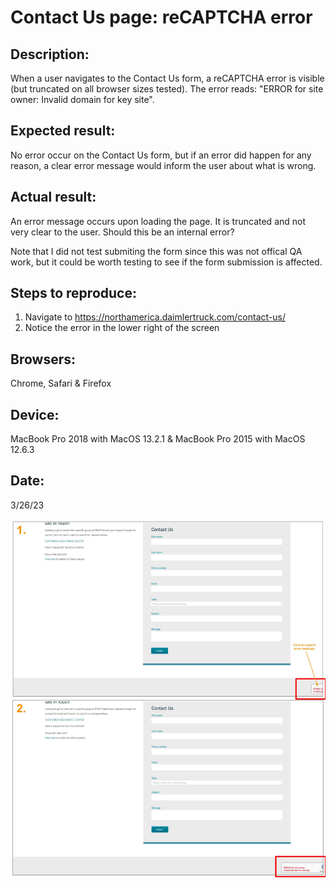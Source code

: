 # Contact Us page: reCAPTCHA error

## Description:
When a user navigates to the Contact Us form, a reCAPTCHA error is visible (but truncated on all browser sizes tested). The error reads: "ERROR for site owner: Invalid domain for key site".

## Expected result:
No error occur on the Contact Us form, but if an error did happen for any reason, a clear error message would inform the user about what is wrong. 
## Actual result:
An error message occurs upon loading the page. It is truncated and not very clear to the user. Should this be an internal error? 

Note that I did not test submiting the form since this was not offical QA work, but it could be worth testing to see if the form submission is affected.  

## Steps to reproduce:
1. Navigate to https://northamerica.daimlertruck.com/contact-us/
2. Notice the error in the lower right of the screen

## Browsers: 
Chrome, Safari & Firefox
## Device: 
MacBook Pro 2018 with MacOS 13.2.1
& MacBook Pro 2015 with MacOS 12.6.3

## Date:
3/26/23

![Screenshot of the error](/bugReports/contactPageError.jpg)